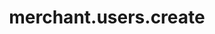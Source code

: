 ---
layout: SpecialLayout
title: merchant.users.create
description: Endpoint description...
api: merchant
schema: merchant.users
operationId: merchant.users.create
operation: post
method: create
authLevel: SECRET
authRoles: Any
---